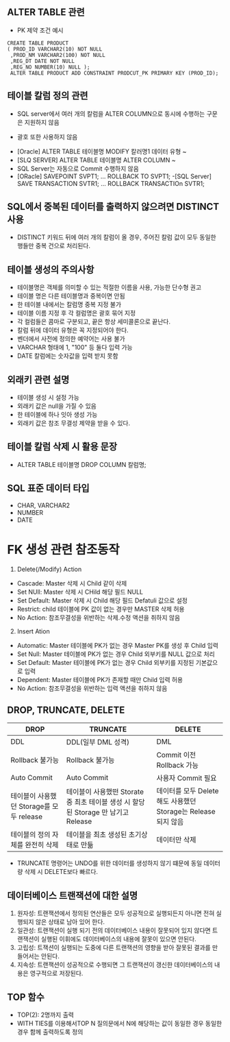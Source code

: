 ## ALTER TABLE 관련
- PK 제약 조건 예시
```
CREATE TABLE PRODUCT
( PROD_ID VARCHAR2(10) NOT NULL
 ,PROD_NM VARCHAR2(100) NOT NULL
 ,REG_DT DATE NOT NULL
 ,REG_NO NUMBER(10) NULL );
 ALTER TABLE PRODUCT ADD CONSTRAINT PRODCUT_PK PRIMARY KEY (PROD_ID);
```

## 테이블 칼럼 정의 관련
- SQL server에서 여러 개의 칼럼을 ALTER COLUMN으로 동시에 수행하는 구문은 지원하지 않음
* 괄호 또한 사용하지 않음
- [Oracle] ALTER TABLE 테이블명 MODIFY 칼러명1 데이터 유형 ~
- [SLQ SERVER] ALTER TABLE 테이블명 ALTER COLUMN ~
- SQL Server는 자동으로 Commit 수행하지 않음
 - [ORacle] SAVEPOINT SVPT1; ... ROLLBACK TO SVPT1;
 -[SQL Server] SAVE TRANSACTION SVTR1; ... ROLLBACK TRANSACTIOn SVTR1;

## SQL에서 중복된 데이터를 출력하지 않으려면 DISTINCT 사용
- DISTINCT 키워드 뒤에 여러 개의 칼럼이 올 경우, 주어진 칼럼 값이 모두 동일한 행들만 중복 건으로 처리된다.

## 테이블 생성의 주의사항
- 테이블명은 객체를 의미할 수 있는 적절한 이름을 사용, 가능한 단수형 권고
- 테이블 명은 다른 테이블명과 중복이면 안됨
- 한 테이블 내에서는 칼럼명 중복 지정 불가
- 테이블 이름 지정 후 각 컬럼명은 괄호 묶어 지정
- 각 컬럼들은 콤마로 구분되고, 끝은 항상 세미콜론으로 끝난다.
- 칼럼 뒤에 데이터 유형은 꼭 지정되어야 한다.
- 벤더에서 사전에 정의한 예약어는 사용 불가
- VARCHAR 형태에 1, "100" 등 둘다 입력 가능
- DATE 칼럼에는 숫자값을 입력 받지 못함

## 외래키 관련 설명
- 테이블 생성 시 설정 가능
- 외래키 값은 null을 가질 수 있음
- 한 테이블에 하나 잇아 생성 가능
- 외래키 값은 참조 무결성 제약을 받을 수 있다.

## 테이블 칼럼 삭제 시 활용 문장
- ALTER TABLE 테이블명 DROP COLUMN 칼럼명;

## SQL 표준 데이터 타입
- CHAR, VARCHAR2
- NUMBER
- DATE

# FK 생성 관련 참조동작 
1. Delete(/Modify) Action
- Cascade: Master 삭제 시 Child 같이 삭제
- Set NUll: Master 삭제 시 CHild 해당 필드 NULL
- Set Default: Master 삭제 시 Child 해당 필드 Defatuli 값으로 설정
- Restrict: child 테이블에 PK 값이 없는 경우만 MASTER 삭제 허용
- No Action: 참조무결성을 위반하는 삭제.수정 액션을 취하지 않음
2. Insert Ation
- Automatic: Master 테이블에 PK가 없는 경우 Master PK를 생성 후 Child 입력
- Set Null: Master 테이블에 PK가 없는 경우 Child 외부키를 NULL 값으로 처리
- Set Default: Master 테이블에 PK가 없는 경우 Child 외부키를 지정된 기본값으로 입력
- Dependent: Master 테이블에 PK가 존재할 때만 Child 입력 허용
- No Action: 참조무결성을 위반하는 입력 액션을 취하지 않음

## DROP, TRUNCATE, DELETE
|DROP|TRUNCATE|DELETE|
|-|-|-|
|DDL|DDL(일부 DML 성격)|DML|
|Rollback 불가능|Rollback 불가능|Commit 이전 Rollback 가능|
|Auto Commit|Auto Commit|사용자 Commit 필요|
|테이블이 사용했던 Storage를 모두 release|테이블이 사용했떤 Storate 중 최초 테이블 생성 시 할당된 Storage 만 남기고 Release|데이터를 모두 Delete해도 사용했던 Storage는 Release되지 않음|
|테이블의 정의 자체를 완전히 삭제|테이블을 최초 생성된 초기상태로 만듦|데이터만 삭제|
- TRUNCATE 명령어는 UNDO를 위한 데이터를 생성하지 않기 떄문에 동일 데이터량 삭제 시 DELETE보다 빠르다.


## 데이터베이스 트랜잭션에 대한 설명
1. 원자성: 트랜잭션에서 정의된 연산들은 모두 성공적으로 실행되든지 아니면 전혀 실행되지 않은 상태로 남아 있어 한다.
2. 일관성: 트랜잭션이 실행 되기 전의 데이터베이스 내용이 잘못되어 있지 않다면 트랜잭션이 실행된 이휘에도 데이터베이스의 내용에 잘못이 있으면 안된다.
3. 고립성: 트잭션이 실행되는 도중에 다른 트랜잭션의 영향을 받아 잘못된 결과를 만들어서는 안된다.
4. 지속성: 트랜잭션이 성공적으로 수행되면 그 트랜잭션이 갱신한 데이터베이스의 내용은 영구적으로 저장된다.

## TOP 함수
- TOP(2): 2명까지 출력
- WITH TIES를 이용해서TOP N 질의문에서 N에 해당하는 값이 동일한 경우 동일한 경우 함께 출력하도록 정의